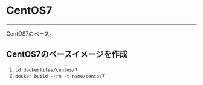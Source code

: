 # CentOS7
---

CentOS7のベース。

## CentOS7のベースイメージを作成

1. `cd dockerfiles/centos/7`
2. `docker build --rm -t name/centos7`
